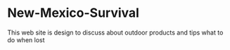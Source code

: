 New-Mexico-Survival
===================

This web site is design to discuss about outdoor products and tips what to do when lost
